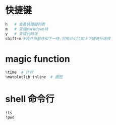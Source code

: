 # 快捷键

```python
h   # 查看快捷键列表
m   # 变成markdown块
y   # 变成代码块
shift+m #合并当前块和下一块,可用shift加上下键进行选择
```

# magic function

```python
%time  # 计时
%matplotlib inline  # 画图
```

# shell 命令行

```pytho
!ls 
!pwd
```



